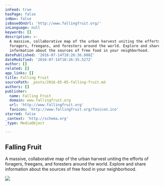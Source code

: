 ```yaml
---
inFeed: true
hasPage: false
inNav: false
isBasedOnUrl: 'http://www.fallingfruit.org/'
inLanguage: null
keywords: []
description: >-
  A massive, collaborative map of the urban harvest uniting the efforts of
  foragers, freegans, and foresters around the world. Explore and share
  information about the sources of free food in your neighborhood.
datePublished: '2016-07-14T18:26:36.008Z'
dateModified: '2016-07-14T18:26:35.527Z'
author: []
related: []
app_links: []
title: Falling Fruit
sourcePath: _posts/2016-05-05-falling-fruit.md
authors: []
publisher:
  name: Falling Fruit
  domain: www.fallingfruit.org
  url: 'http://www.fallingfruit.org'
  favicon: 'http://www.fallingfruit.org/favicon.ico'
starred: false
_context: 'http://schema.org'
_type: MediaObject

---
```

<article style=""><h1>Falling Fruit</h1><p>A massive, collaborative map of the urban harvest uniting the efforts of foragers, freegans, and foresters around the world. Explore and share information about the sources of free food in your neighborhood.</p><img src="http://fallingfruit.org/og/apple-haul.jpg" /></article>